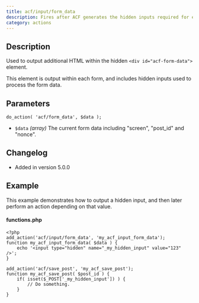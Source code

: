 ```yaml
---
title: acf/input/form_data
description: Fires after ACF generates the hidden inputs required for each form.
category: actions
---
```


## Description
Used to output additional HTML within the hidden `<div id="acf-form-data">` element.

This element is output within each form, and includes hidden inputs used to process the form data.

## Parameters
```
do_action( 'acf/form_data', $data );
```
- `$data` *(array)* The current form data including "screen", "post_id" and "nonce".

## Changelog
- Added in version 5.0.0

## Example
This example demonstrates how to output a hidden input, and then later perform an action depending on that value.

#### functions.php
```
<?php
add_action('acf/input/form_data', 'my_acf_input_form_data');
function my_acf_input_form_data( $data ) {
	echo '<input type="hidden" name="_my_hidden_input" value="123" />';
}

add_action('acf/save_post', 'my_acf_save_post');
function my_acf_save_post( $post_id ) {
	if( isset($_POST['_my_hidden_input']) ) {
		// Do something.
	}
}
```